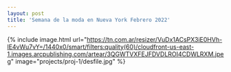```yaml
---
layout: post
title: 'Semana de la moda en Nueva York Febrero 2022'
---
```

{% include image.html url="https://tn.com.ar/resizer/VuDx1ACsPX3iE0HVh-lE4vWu7vY=/1440x0/smart/filters:quality(60)/cloudfront-us-east-1.images.arcpublishing.com/artear/3QGWTVXFEJFDVDLROI4CDWLRXM.jpeg" image="projects/proj-1/desfile.jpg" %}
